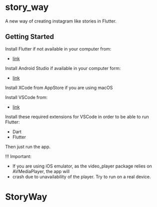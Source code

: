 # story_way

A new way of creating instagram like stories in Flutter.

## Getting Started

Install Flutter if not available in your computer from:
- [link](https://docs.flutter.dev/get-started/install)

Install Android Studio if available in your computer form:
- [link](https://developer.android.com/studio?gclid=Cj0KCQiA8t2eBhDeARIsAAVEga3YBXLFbK_rctgmI8ZyoWuHS9iifuVni2fSbmYtVBA5e5KQs3ioBPEaAslgEALw_wcB&gclsrc=aw.ds)

Install XCode from AppStore if you are using macOS

Install VSCode from:
- [link](https://code.visualstudio.com/)

Install these required extensions for VSCode in order to be able to run Flutter:
- Dart
- Flutter

Then just run the app. 

!!! Important:
- If you are using iOS emulator, as the video_player package relies on AVMediaPlayer, the app will
- crash due to unavailability of the player. Try to run on a real device.

# StoryWay
